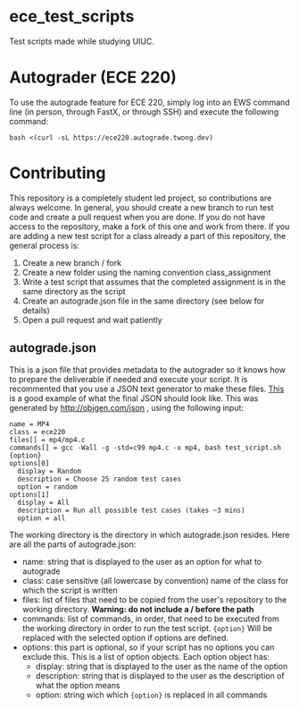 # ece_test_scripts
Test scripts made while studying UIUC.

# Autograder (ECE 220)
To use the autograde feature for ECE 220, simply log into an EWS command line (in person, through FastX, or through SSH) and execute the following command:

`bash <(curl -sL https://ece220.autograde.twong.dev)`

# Contributing
This repository is a completely student led project, so contributions are always welcome. In general, you should create a new branch to run test code and create a pull request when you are done. If you do not have access to the repository, make a fork of this one and work from there. If you are adding a new test script for a class already a part of this repository, the general process is:

1. Create a new branch / fork
2. Create a new folder using the naming convention class_assignment
3. Write a test script that assumes that the completed assignment is in the same directory as the script
4. Create an autograde.json file in the same directory (see below for details)
5. Open a pull request and wait patiently

## autograde.json
This is a json file that provides metadata to the autograder so it knows how to prepare the deliverable if needed and execute your script. It is recommented that you use a JSON text generator to make these files. [This](ece220_mp4/autograde.json) is a good example of what the final JSON should look like. This was generated by http://objgen.com/json , using the following input:
```
name = MP4
class = ece220
files[] = mp4/mp4.c
commands[] = gcc -Wall -g -std=c99 mp4.c -o mp4, bash test_script.sh {option}
options[0]
  display = Random
  description = Choose 25 random test cases
  option = random
options[1]
  display = All
  description = Run all possible test cases (takes ~3 mins)
  option = all
```

The working directory is the directory in which autograde.json resides. Here are all the parts of autograde.json:
* name: string that is displayed to the user as an option for what to autograde
* class: case sensitive (all lowercase by convention) name of the class for which the script is written
* files: list of files that need to be copied from the user's repository to the working directory. **Warning: do not include a / before the path** 
* commands: list of commands, in order, that need to be executed from the working directory in order to run the test script. `{option}` Will be replaced with the selected option if options are defined.
* options: this part is optional, so if your script has no options you can exclude this. This is a list of option objects. Each option object has:
  * display: string that is displayed to the user as the name of the option
  * description: string that is displayed to the user as the description of what the option means
  * option: string wich which `{option}` is replaced in all commands
